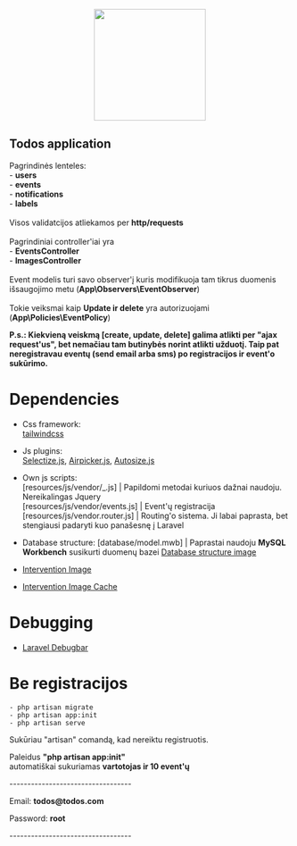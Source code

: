 <p align="center">
<img width="200" src="https://is3-ssl.mzstatic.com/image/thumb/Purple124/v4/38/be/29/38be295d-551e-7309-b830-f378636652bf/source/512x512bb.jpg">
</p>

## Todos application
<p>
    Pagrindinės lenteles:<br>
    - <b>users</b><br>
    - <b>events</b><br>
    - <b>notifications</b><br>
    - <b>labels</b><br><br>
    Visos validatcijos atliekamos per <b>http/requests</b><br><br>
    Pagrindiniai controller'iai yra<br>
    - <b>EventsController</b><br>
    - <b>ImagesController</b><br><br>
    Event modelis turi savo observer'į kuris modifikuoja tam tikrus duomenis išsaugojimo metu (<b>App\Observers\EventObserver</b>)<br><br>
    Tokie veiksmai kaip  <b>Update ir delete</b> yra autorizuojami (<b>App\Policies\EventPolicy</b>)
    
   <b>P.s.: Kiekvieną veiskmą [create, update, delete] galima atlikti per "ajax request'us", bet nemačiau tam butinybės norint atlikti užduotį. Taip pat neregistravau eventų (send email arba sms) po registracijos ir event'o sukūrimo.</b>
</p>

# Dependencies

- Css framework: <br>
    [tailwindcss](https://tailwindcss.com)

- Js plugins:<br> 
    [Selectize.js](https://selectize.github.io/selectize.js/),
    [Airpicker.js](http://t1m0n.name/air-datepicker/docs/),
    [Autosize.js](https://github.com/jackmoore/autosize)
    
- Own js scripts:<br>
    [resources/js/vendor/_.js] | Papildomi metodai kuriuos dažnai naudoju. Nereikalingas Jquery<br>
    [resources/js/vendor/events.js] | Event'ų registracija<br>
    [resources/js/vendor.router.js] | Routing'o sistema. Ji labai paprasta, bet stengiausi padaryti kuo panašesnę į Laravel<br>
    
- Database structure:
    [database/model.mwb] | Paprastai naudoju <b>MySQL Workbench</b> susikurti duomenų bazei
    [Database structure image](https://gyazo.com/2a15f7c0a0ddb60a1693624ab771bbd9)
    
- [Intervention Image](http://image.intervention.io/getting_started/installation)
- [Intervention Image Cache](http://image.intervention.io/use/cache)


# Debugging

- [Laravel Debugbar](https://github.com/barryvdh/laravel-debugbar)
    

# Be registracijos
    - php artisan migrate
    - php artisan app:init
    - php artisan serve
    
<p>Sukūriau "artisan" comandą, kad nereiktu registruotis.</p>
<p>Paleidus <b>"php artisan app:init"</b><br> 
automatiškai sukuriamas <b>vartotojas ir 10 event'ų</b></p>
----------------------------------
<p>Email: <b>todos@todos.com</b></p>
<p>Password: <b>root</b></p>
----------------------------------
